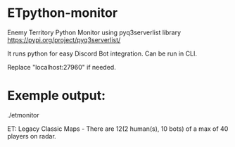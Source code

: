 # ETpython-monitor
Enemy Territory Python Monitor using pyq3serverlist library https://pypi.org/project/pyq3serverlist/

It runs python for easy Discord Bot integration. Can be run in CLI.

Replace "localhost:27960" if needed.

# Exemple output:

./etmonitor

ET: Legacy Classic Maps - There are 12(2 human(s), 10 bots) of a max of 40 players on radar.
